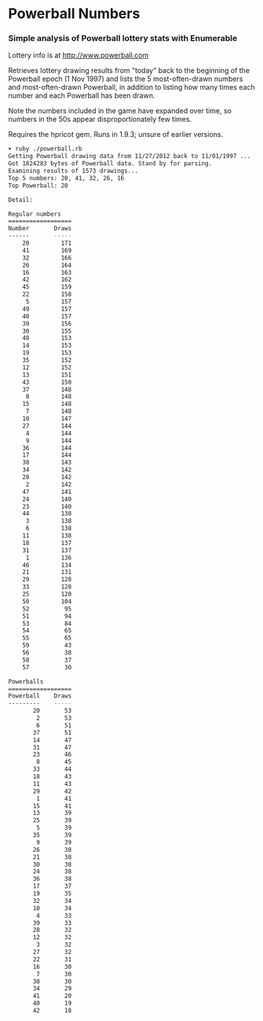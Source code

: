 # Powerball Numbers

### Simple analysis of Powerball lottery stats with Enumerable

Lottery info is at http://www.powerball.com

Retrieves lottery drawing results from "today" back to the beginning of the Powerball epoch (1 Nov 1997) and lists the 5 most-often-drawn numbers and most-often-drawn Powerball, in addition to listing how many times each number and each Powerball has been drawn.

Note the numbers included in the game have expanded over time, so numbers in the 50s appear disproportionately few times.

Requires the hpricot gem.  Runs in 1.9.3; unsure of earlier versions.

```bash
➤ ruby ./powerball.rb
Getting Powerball drawing data from 11/27/2012 back to 11/01/1997 ...
Got 1824283 bytes of Powerball data. Stand by for parsing.
Examining results of 1573 drawings...
Top 5 numbers: 20, 41, 32, 26, 16
Top Powerball: 20

Detail:

Regular numbers
==================
Number       Draws
------       -----
    20         171
    41         169
    32         166
    26         164
    16         163
    42         162
    45         159
    22         158
     5         157
    49         157
    40         157
    39         156
    30         155
    48         153
    14         153
    19         153
    35         152
    12         152
    13         151
    43         150
    37         148
     8         148
    15         148
     7         148
    10         147
    27         144
     4         144
     9         144
    36         144
    17         144
    38         143
    34         142
    28         142
     2         142
    47         141
    24         140
    23         140
    44         138
     3         138
     6         138
    11         138
    18         137
    31         137
     1         136
    46         134
    21         131
    29         128
    33         128
    25         120
    50         104
    52          95
    51          94
    53          84
    54          65
    55          65
    59          43
    56          38
    58          37
    57          30

Powerballs
==================
Powerball    Draws
---------    -----
       20       53
        2       53
        6       51
       37       51
       14       47
       31       47
       23       46
        8       45
       33       44
       18       43
       11       43
       29       42
        1       41
       15       41
       13       39
       25       39
        5       39
       35       39
        9       39
       26       38
       21       38
       30       38
       24       38
       36       38
       17       37
       19       35
       32       34
       10       34
        4       33
       39       33
       28       32
       12       32
        3       32
       27       32
       22       31
       16       30
        7       30
       38       30
       34       29
       41       20
       40       19
       42       18

```